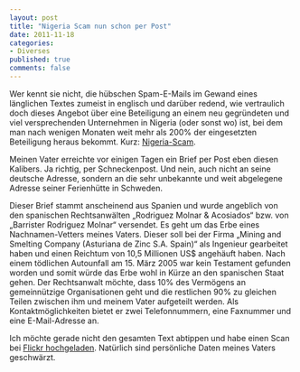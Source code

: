 ```yaml
--- 
layout: post
title: "Nigeria Scam nun schon per Post"
date: 2011-11-18
categories: 
- Diverses
published: true
comments: false
---
```

Wer kennt sie nicht, die hübschen Spam-E-Mails im Gewand eines länglichen Textes zumeist in englisch und darüber redend, wie vertraulich doch dieses Angebot über eine Beteiligung an einem neu gegründeten und viel versprechenden Unternehmen in Nigeria (oder sonst wo) ist, bei dem man nach wenigen Monaten weit mehr als 200% der eingesetzten Beteiligung heraus bekommt.
Kurz: [Nigeria-Scam](http://de.wikipedia.org/wiki/Vorschussbetrug#Nigeria-Scam).

<!-- more -->

Meinen Vater erreichte vor einigen Tagen ein Brief per Post eben diesen Kalibers. Ja richtig, per Schneckenpost. Und nein, auch nicht an seine deutsche Adresse, sondern an die sehr unbekannte und weit abgelegene Adresse seiner Ferienhütte in Schweden.

Dieser Brief stammt anscheinend aus Spanien und wurde angeblich von den spanischen Rechtsanwälten „Rodriguez Molnar &amp; Acosiados“ bzw. von „Barrister Rodriguez Molnar“ versendet.
Es geht um das Erbe eines Nachnamen-Vetters meines Vaters. Dieser soll bei der Firma „Mining and Smelting Company (Asturiana de Zinc S.A. Spain)“ als Ingenieur gearbeitet haben und einen Reichtum von 10,5 Millionen US$ angehäuft haben. Nach einem tödlichen Autounfall am 15. März 2005 war kein Testament gefunden worden und somit würde das Erbe wohl in Kürze an den spanischen Staat gehen.
Der Rechtsanwalt möchte, dass 10% des Vermögens an gemeinnützige Organisationen geht und die restlichen 90% zu gleichen Teilen zwischen ihm und meinem Vater aufgeteilt werden. Als Kontaktmöglichkeiten bietet er zwei Telefonnummern, eine Faxnummer und eine E-Mail-Adresse an.

Ich möchte gerade nicht den gesamten Text abtippen und habe einen Scan bei [Flickr hochgeladen](http://www.flickr.com/photos/58595396@N02/6358953477/). Natürlich sind persönliche Daten meines Vaters geschwärzt.
